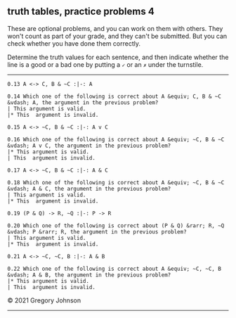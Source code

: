 ## truth tables, practice problems 4

These are optional problems, and you can work on them with others. They won't count as part of your grade, and they can't be submitted. But you can check whether you have done them correctly.

Determine the truth values for each sentence, and then indicate whether the line is a good or a bad one by putting a `✓` or an `✗` under the turnstile.

---

~~~{.TruthTable .Validity system="magnusSL" options="turnstilemark nocounterexample autoAtoms" submission="none"}
0.13 A <-> C, B & ~C :|-: A
~~~

~~~{.QualitativeProblem .MultipleChoice options="check" submission="none"}
0.14 Which one of the following is correct about A &equiv; C, B & ~C &vdash; A, the argument in the previous problem?
| This argument is valid.
|* This  argument is invalid.
~~~

~~~{.TruthTable .Validity system="magnusSL" options="turnstilemark nocounterexample autoAtoms" submission="none"}
0.15 A <-> ~C, B & ~C :|-: A v C
~~~

~~~{.QualitativeProblem .MultipleChoice options="check" submission="none"}
0.16 Which one of the following is correct about A &equiv; ~C, B & ~C &vdash; A v C, the argument in the previous problem?
|* This argument is valid.
| This  argument is invalid.
~~~

~~~{.TruthTable .Validity system="magnusSL" options="turnstilemark nocounterexample autoAtoms" submission="none"}
0.17 A <-> ~C, B & ~C :|-: A & C
~~~

~~~{.QualitativeProblem .MultipleChoice options="check" submission="none"}
0.18 Which one of the following is correct about A &equiv; ~C, B & ~C &vdash; A & C, the argument in the previous problem?
| This argument is valid.
|* This  argument is invalid.
~~~

~~~{.TruthTable .Validity system="magnusSL" options="turnstilemark nocounterexample autoAtoms" submission="none"}
0.19 (P & Q) -> R, ~Q :|-: P -> R
~~~

~~~{.QualitativeProblem .MultipleChoice options="check" submission="none"}
0.20 Which one of the following is correct about (P & Q) &rarr; R, ~Q &vdash; P &rarr; R, the argument in the previous problem?
| This argument is valid.
|* This  argument is invalid.
~~~

~~~{.TruthTable .Validity system="magnusSL" options="turnstilemark nocounterexample autoAtoms" submission="none"}
0.21 A <-> ~C, ~C, B :|-: A & B
~~~

~~~{.QualitativeProblem .MultipleChoice options="check" submission="none"}
0.22 Which one of the following is correct about A &equiv; ~C, ~C, B &vdash; A & B, the argument in the previous problem?
|* This argument is valid.
| This  argument is invalid.
~~~

&copy; 2021 Gregory Johnson 

---